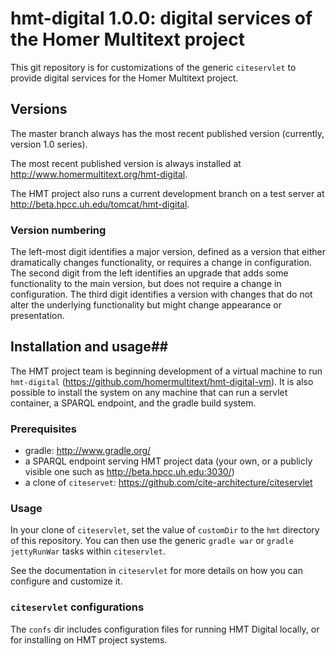 # hmt-digital 1.0.0: digital services of the Homer Multitext project

This git repository is for customizations of the generic `citeservlet` to 
provide digital services for the Homer Multitext project.   

## Versions ##

The master branch always has the most recent published version (currently, version 1.0 series).  

The most recent published version is always installed at <http://www.homermultitext.org/hmt-digital>.

The HMT project also runs a current development  branch on
a test server at <http://beta.hpcc.uh.edu/tomcat/hmt-digital>.


### Version numbering ###

The left-most digit identifies a major version, defined as a version that either dramatically changes functionality, or requires a change in configuration. The second digit from the left identifies an upgrade that adds some functionality to the main version, but does not require a change in configuration. The third digit identifies a version with changes that do not alter the underlying functionality but might change appearance or presentation.


## Installation and usage##

The HMT project team is beginning development of a virtual machine to run `hmt-digital` (<https://github.com/homermultitext/hmt-digital-vm>).  It is also possible to install the system on
any machine that can run a servlet container, a SPARQL endpoint, and the gradle build system.



### Prerequisites ###

- gradle: <http://www.gradle.org/>
- a SPARQL endpoint serving HMT project data (your own, or a publicly visible one such as <http://beta.hpcc.uh.edu:3030/>)
- a clone of `citeservet`: <https://github.com/cite-architecture/citeservlet>


### Usage ###

In your clone of `citeservlet`, set the value of `customDir` to the `hmt` directory of this repository.   You can then use the generic `gradle war` or `gradle jettyRunWar` tasks within `citeservlet`.

See the documentation in `citeservlet` for more details on how you can configure and customize it.


### `citeservlet` configurations ##

The `confs` dir includes configuration files for running HMT Digital locally, or for installing on HMT project systems.
